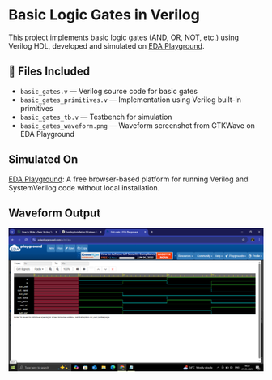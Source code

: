 # Basic Logic Gates in Verilog

This project implements basic logic gates (AND, OR, NOT, etc.) using Verilog HDL, developed and simulated on [EDA Playground](https://www.edaplayground.com/).

## 🔧 Files Included

- `basic_gates.v` — Verilog source code for basic gates
- `basic_gates_primitives.v` — Implementation using Verilog built-in primitives
- `basic_gates_tb.v` — Testbench for simulation
- `basic_gates_waveform.png` — Waveform screenshot from GTKWave on EDA Playground

## Simulated On

[EDA Playground](https://www.edaplayground.com/): A free browser-based platform for running Verilog and SystemVerilog code without local installation.

## Waveform Output

![Waveform](basic_gates_waveform.png)